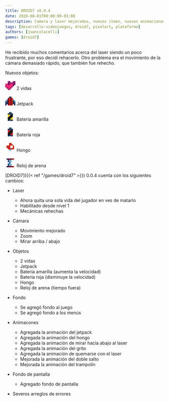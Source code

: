 ```yaml
---
title: DROID7 v0.0.4
date: 2020-08-01T00:00:00-03:00
description: Camara y laser mejorados, nuevos items, nuevas animaciones, y más...
tags: [desarrollo-videojuegos, droid7, pixelart, plataforma]
authors: [juancolacelli]
games: [droid7]
---
```


He recibido muchos comentarios acerca del laser siendo un poco frustrante, por eso decidí rehacerlo. Otro problema era el movimiento de la cámara demasiado rápido, que también fue rehecho.

Nuevos objetos:

![2 vidas](items2.png) 2 vidas

![Jetpack](items3.png) Jetpack

![Batería amarilla](items4.png) Batería amarilla

![Batería roja](items5.png) Batería roja

![Hongo](items6.png) Hongo

![Reloj de arena](items7.png) Reloj de arena

[DROID7]({{< ref "/games/droid7" >}}) 0.0.4 cuenta con los siguientes cambios:

-   Laser

    -   Ahora quita una sola vida del jugador en ves de matarlo
    -   Habilitado desde nivel 1
    -   Mecánicas rehechas

-   Cámara

    -   Movimiento mejorado
    -   Zoom
    -   Mirar arriba / abajo

-   Objetos

    -   2 vidas
    -   Jetpack
    -   Batería amarilla (aumenta la velocidad)
    -   Batería roja (disminuye la velocidad)
    -   Hongo
    -   Reloj de arena (tiempo fuera)

-   Fondo

    -   Se agregó fondo al juego
    -   Se agregó fondo a los menús

-   Animacones

    -   Agregada la animación del jetpack
    -   Agregada la animación del hongo
    -   Agregada la animación de mirar hacia abajo al laser
    -   Agregada la animación del grito
    -   Agregada la animación de quemarse con el laser
    -   Mejorada la animación del doble salto
    -   Mejorada la animación del trampolín

-   Fondo de pantalla

    -   Agregado fondo de pantalla

-   Severos arreglos de errores
